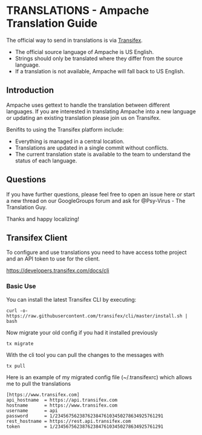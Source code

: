 # TRANSLATIONS - Ampache Translation Guide

The official way to send in translations is via [Transifex](https://www.transifex.com/ampache/ampache/dashboard/).

* The official source language of Ampache is US English.
* Strings should only be translated where they differ from the source language.
* If a translation is not available, Ampache will fall back to US English.

## Introduction

Ampache uses gettext to handle the translation between different languages.
If you are interested in translating Ampache into a new language or updating
an existing translation please join us on Transifex.

Benifits to using the Transifex platform include:

* Everything is managed in a central location.
* Translations are updated in a single commit without conflicts.
* The current translation state is available to the team to understand the status of each language.

## Questions

If you have further questions, please feel free to open an issue here or start a new thread on our GoogleGroups forum and ask for @Psy-Virus - The Translation Guy.

Thanks and happy localizing!

## Transifex Client

To configure and use translations you need to have access tothe project and an API token to use for the client.

https://developers.transifex.com/docs/cli

### Basic Use

You can install the latest Transifex CLI by executing:

```
curl -o- https://raw.githubusercontent.com/transifex/cli/master/install.sh | bash
```

Now migrate your old config if you had it installed previously

```
tx migrate
```

With the cli tool you can pull the changes to the messages with

```
tx pull
```

Here is an example of my migrated config file (~/.transifexrc) which allows me to pull the translations

```
[https://www.transifex.com]
api_hostname  = https://api.transifex.com
hostname      = https://www.transifex.com
username      = api
password      = 1/2345675623876238476103450278634925761291
rest_hostname = https://rest.api.transifex.com
token         = 1/2345675623876238476103450278634925761291
```


